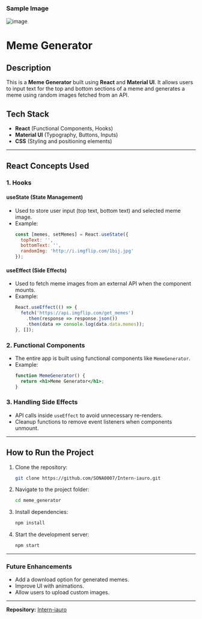 ### Sample Image 
![image](https://github.com/user-attachments/assets/211de36a-b514-42a1-b23b-b5d75f808749)

# Meme Generator

## Description
This is a **Meme Generator** built using **React** and **Material UI**. It allows users to input text for the top and bottom sections of a meme and generates a meme using random images fetched from an API.

## **Tech Stack**
- **React** (Functional Components, Hooks)
- **Material UI** (Typography, Buttons, Inputs)
- **CSS** (Styling and positioning elements)

---

## **React Concepts Used**

### **1. Hooks**
#### **useState** (State Management)
- Used to store user input (top text, bottom text) and selected meme image.
- Example:
  ```jsx
  const [memes, setMemes] = React.useState({
    topText: '',
    bottomText: '',
    randomImg: 'http://i.imgflip.com/1bij.jpg'
  });
  ```

#### **useEffect** (Side Effects)
- Used to fetch meme images from an external API when the component mounts.
- Example:
  ```jsx
  React.useEffect(() => {
    fetch('https://api.imgflip.com/get_memes')
      .then(response => response.json())
      .then(data => console.log(data.data.memes));
  }, []);
  ```

### **2. Functional Components**
- The entire app is built using functional components like `MemeGenerator`.
- Example:
  ```jsx
  function MemeGenerator() {
    return <h1>Meme Generator</h1>;
  }
  ```

### **3. Handling Side Effects**
- API calls inside `useEffect` to avoid unnecessary re-renders.
- Cleanup functions to remove event listeners when components unmount.

---

## **How to Run the Project**
1. Clone the repository:
   ```sh
   git clone https://github.com/SONA0007/Intern-iauro.git
   ```
2. Navigate to the project folder:
   ```sh
   cd meme_generator
   ```
3. Install dependencies:
   ```sh
   npm install
   ```
4. Start the development server:
   ```sh
   npm start
   ```

---

### **Future Enhancements**
- Add a download option for generated memes.
- Improve UI with animations.
- Allow users to upload custom images.

---
**Repository:** [Intern-iauro](https://github.com/SONA0007/Intern-iauro)


